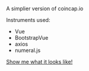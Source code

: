 A simplier version of coincap.io

Instruments used: 
* Vue
* BootstrapVue
* axios
* numeral.js

[Show me what it looks like!](https://darkzarich.github.io/Simplier-coincap/)

